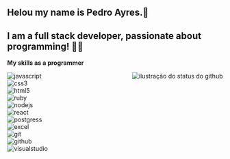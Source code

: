 ## Helou my name is Pedro Ayres.👋
## I am a full stack developer, passionate about programming! 👨‍💻

**My skills as a programmer**
<div style="display: flex; flex-wrap: wrap; gap: 10px;">
    <div>
        <img alt="javascript" src="https://img.shields.io/badge/JavaScript-F7DF1E?style=for-the-badge&logo=javascript&logoColor=black"/><br/>
        <img alt="css3" src="https://img.shields.io/badge/CSS-239120?&style=for-the-badge&logo=css3&logoColor=white"/><br/>
        <img alt="html5" src="https://img.shields.io/badge/HTML-239120?style=for-the-badge&logo=html5&logoColor=white"/><br/>
        <img alt="ruby" src="https://img.shields.io/badge/Ruby-CC342D?style=for-the-badge&logo=ruby&logoColor=white"/><br/>
        <img alt="nodejs" src="https://img.shields.io/badge/Node.js-43853D?style=for-the-badge&logo=node.js&logoColor=white"/><br/>
        <img alt="react" src="https://img.shields.io/badge/React-20232A?style=for-the-badge&logo=react&logoColor=61DAFB"/><br/>
        <img alt="postgress" src="https://img.shields.io/badge/PostgreSQL-316192?style=for-the-badge&logo=postgresql&logoColor=white"/><br/>
        <img alt="excel" src="https://img.shields.io/badge/Microsoft_Excel-217346?style=for-the-badge&logo=microsoft-excel&logoColor=white"/><br/>
        <img alt="git" src="https://img.shields.io/badge/Git-E34F26?style=for-the-badge&logo=git&logoColor=white"/><br/>
        <img alt="github" src="https://img.shields.io/badge/GitHub-100000?style=for-the-badge&logo=github&logoColor=white"/><br/>
        <img alt="visualstudio" src="https://img.shields.io/badge/-Visual%20Studio%20Code-333333?style=flat&logo=visual-studio-code&logoColor=007ACC"/>
    </div>
    <div style="margin-left: auto;">
        <img src="https://github-readme-stats.vercel.app/api?username=PedroAyres&show_icons=true&title_color=783c00&text_color=af552e&icon_color=783c00&bg_color=f8efd4&cache_seconds=2300" alt="ilustração do status do github">
    </div>
</div>

